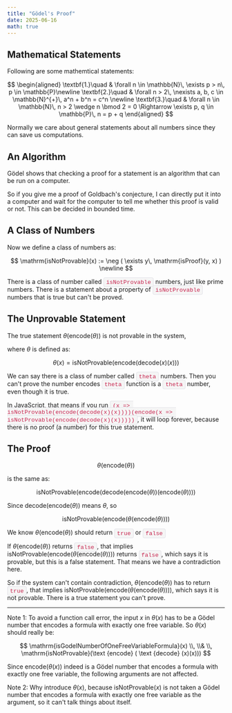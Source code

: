 ```yaml
---
title: "Gödel's Proof"
date: 2025-06-16
math: true
---
```


<style>
p code {
  font-family: 'Fira Code', 'Courier New', Courier, monospace;
  font-size: 0.95em;
  background-color: #f5f5f5;
  color: #c7254e;
  padding: 0.2em 0.4em;
  border-radius: 4px;
  border: 1px solid #e1e1e8;
  white-space: pre-wrap;
  word-break: break-word;
}
    </style>

## Mathematical Statements

Following are some mathemtical statements:

$$
\begin{aligned}
\textbf{1.}\quad & \forall n \in \mathbb{N}\, \exists p > n\, p \in \mathbb{P}\newline
\textbf{2.}\quad  & \forall n > 2\, \nexists a, b, c \in \mathbb{N}^{+}\, a^n + b^n = c^n \newline
\textbf{3.}\quad & \forall n \in \mathbb{N}\, n > 2 \wedge n \bmod 2 = 0 \Rightarrow \exists p, q \in \mathbb{P}\, n = p + q 
\end{aligned}
$$

Normally we care about general statements about all numbers since they can save us computations.

## An Algorithm

Gödel shows that checking a proof for a statement is an algorithm that can be run on a computer.

So if you give me a proof of Goldbach's conjecture, I can directly put it into a computer and wait for the computer to tell me whether this proof is valid or not. This can be decided in bounded time.

## A Class of Numbers

Now we define a class of numbers as:

$$
\mathrm{isNotProvable}(x) := \neg ( \exists y\, \mathrm{isProof}(y, x) ) \newline
$$

There is a class of number called `isNotProvable` numbers, just like prime numbers. There is a statement about a property of `isNotProvable` numbers that is true but can't be proved.

## The Unprovable Statement

The true statement $\theta(\text{encode}(\theta))$ is not provable in the system,

where $\theta$ is defined as:

$$\theta(x) = \mathrm{isNotProvable}(\text {encode} ( \text {decode} (x)(x)))$$

We can say there is a class of number called `theta` numbers. Then you can't prove the number encodes `theta` function is a `theta` number, even though it is true.

In JavaScript, that means if you run `(x => isNotProvable(encode(decode(x)(x))))(encode(x => isNotProvable(encode(decode(x)(x)))))`, it will loop forever, because there is no proof (a number) for this true statement.

## The Proof

$$\theta(\text{encode}(\theta))$$ 

is the same as:

$$\mathrm{isNotProvable}(\text{encode}(\text{decode}(\text{encode}(\theta))(\text{encode}(\theta))))$$

Since $\text{decode}(\text{encode}(\theta))$ means $\theta$, so

$$
 \mathrm{isNotProvable}(\text{encode}(\theta(\text{encode}(\theta))))
$$

We know $\theta(\text{encode}(\theta))$ should return `true` or `false`

If $\theta(\text{encode}(\theta))$ returns `false`, that implies $\mathrm{isNotProvable}(\text{encode}(\theta(\text{encode}(\theta))))$ returns `false`, which says it is provable, but this is a false statement. That means we have a contradiction here.

So if the system can't contain contradiction, $\theta(\text{encode}(\theta))$ has to return `true`, that implies $\mathrm{isNotProvable}(\text{encode}(\theta(\text{encode}(\theta))))$, which says it is not provable. There is a true statement you can't prove.

---

Note 1: To avoid a function call error, the input $x$ in $\theta (x)$ has to be a Gödel number that encodes a formula with exactly one free variable. So $\theta (x)$ should really be:

$$
 \mathrm{isGodelNumberOfOneFreeVariableFormula}(x) \\, \\& \\, \mathrm{isNotProvable}(\text {encode} ( \text {decode} (x)(x)))
$$

Since $\text{encode}(\theta (x))$ indeed is a Gödel number that encodes a formula with exactly one free variable, the following arguments are not affected.

Note 2: Why introduce $\theta (x)$, because $\mathrm{isNotProvable}(x)$ is not taken a Gödel number that encodes a formula with exactly one free variable as the argument, so it can't talk things about itself.